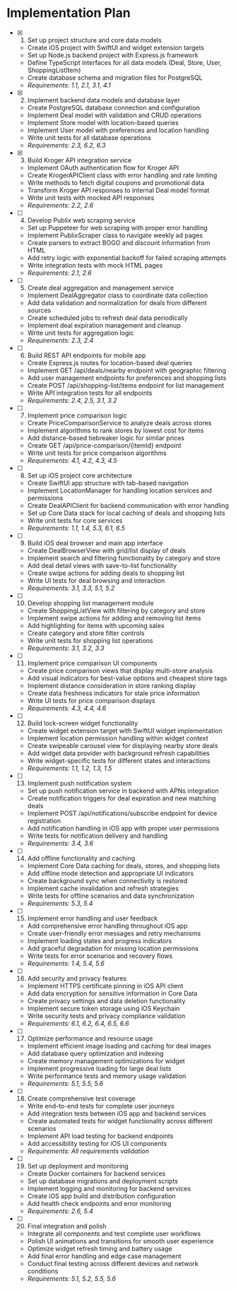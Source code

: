 # Implementation Plan

- [x] 1. Set up project structure and core data models





  - Create iOS project with SwiftUI and widget extension targets
  - Set up Node.js backend project with Express.js framework
  - Define TypeScript interfaces for all data models (Deal, Store, User, ShoppingListItem)
  - Create database schema and migration files for PostgreSQL
  - _Requirements: 1.1, 2.1, 3.1, 4.1_

- [x] 2. Implement backend data models and database layer








  - Create PostgreSQL database connection and configuration
  - Implement Deal model with validation and CRUD operations
  - Implement Store model with location-based queries
  - Implement User model with preferences and location handling
  - Write unit tests for all database operations
  - _Requirements: 2.3, 6.2, 6.3_

- [x] 3. Build Kroger API integration service




  - Implement OAuth authentication flow for Kroger API
  - Create KrogerAPIClient class with error handling and rate limiting
  - Write methods to fetch digital coupons and promotional data
  - Transform Kroger API responses to internal Deal model format
  - Write unit tests with mocked API responses
  - _Requirements: 2.2, 2.6_





- [ ] 4. Develop Publix web scraping service

  - Set up Puppeteer for web scraping with proper error handling
  - Implement PublixScraper class to navigate weekly ad pages
  - Create parsers to extract BOGO and discount information from HTML
  - Add retry logic with exponential backoff for failed scraping attempts
  - Write integration tests with mock HTML pages
  - _Requirements: 2.1, 2.6_

- [ ] 5. Create deal aggregation and management service
  - Implement DealAggregator class to coordinate data collection
  - Add data validation and normalization for deals from different sources
  - Create scheduled jobs to refresh deal data periodically
  - Implement deal expiration management and cleanup
  - Write unit tests for aggregation logic
  - _Requirements: 2.3, 2.4_

- [ ] 6. Build REST API endpoints for mobile app
  - Create Express.js routes for location-based deal queries
  - Implement GET /api/deals/nearby endpoint with geographic filtering
  - Add user management endpoints for preferences and shopping lists
  - Create POST /api/shopping-list/items endpoint for list management
  - Write API integration tests for all endpoints
  - _Requirements: 2.4, 2.5, 3.1, 3.2_

- [ ] 7. Implement price comparison logic
  - Create PriceComparisonService to analyze deals across stores
  - Implement algorithms to rank stores by lowest cost for items
  - Add distance-based tiebreaker logic for similar prices
  - Create GET /api/price-comparison/{itemId} endpoint
  - Write unit tests for price comparison algorithms
  - _Requirements: 4.1, 4.2, 4.3, 4.5_

- [ ] 8. Set up iOS project core architecture
  - Create SwiftUI app structure with tab-based navigation
  - Implement LocationManager for handling location services and permissions
  - Create DealAPIClient for backend communication with error handling
  - Set up Core Data stack for local caching of deals and shopping lists
  - Write unit tests for core services
  - _Requirements: 1.1, 1.4, 5.3, 6.1, 6.5_

- [ ] 9. Build iOS deal browser and main app interface
  - Create DealBrowserView with grid/list display of deals
  - Implement search and filtering functionality by category and store
  - Add deal detail views with save-to-list functionality
  - Create swipe actions for adding deals to shopping list
  - Write UI tests for deal browsing and interaction
  - _Requirements: 3.1, 3.3, 5.1, 5.2_

- [ ] 10. Develop shopping list management module
  - Create ShoppingListView with filtering by category and store
  - Implement swipe actions for adding and removing list items
  - Add highlighting for items with upcoming sales
  - Create category and store filter controls
  - Write unit tests for shopping list operations
  - _Requirements: 3.1, 3.2, 3.3_

- [ ] 11. Implement price comparison UI components
  - Create price comparison views that display multi-store analysis
  - Add visual indicators for best-value options and cheapest store tags
  - Implement distance consideration in store ranking display
  - Create data freshness indicators for stale price information
  - Write UI tests for price comparison displays
  - _Requirements: 4.3, 4.4, 4.6_

- [ ] 12. Build lock-screen widget functionality
  - Create widget extension target with SwiftUI widget implementation
  - Implement location permission handling within widget context
  - Create swipeable carousel view for displaying nearby store deals
  - Add widget data provider with background refresh capabilities
  - Write widget-specific tests for different states and interactions
  - _Requirements: 1.1, 1.2, 1.3, 1.5_

- [ ] 13. Implement push notification system
  - Set up push notification service in backend with APNs integration
  - Create notification triggers for deal expiration and new matching deals
  - Implement POST /api/notifications/subscribe endpoint for device registration
  - Add notification handling in iOS app with proper user permissions
  - Write tests for notification delivery and handling
  - _Requirements: 3.4, 3.6_

- [ ] 14. Add offline functionality and caching
  - Implement Core Data caching for deals, stores, and shopping lists
  - Add offline mode detection and appropriate UI indicators
  - Create background sync when connectivity is restored
  - Implement cache invalidation and refresh strategies
  - Write tests for offline scenarios and data synchronization
  - _Requirements: 5.3, 5.4_

- [ ] 15. Implement error handling and user feedback
  - Add comprehensive error handling throughout iOS app
  - Create user-friendly error messages and retry mechanisms
  - Implement loading states and progress indicators
  - Add graceful degradation for missing location permissions
  - Write tests for error scenarios and recovery flows
  - _Requirements: 1.4, 5.4, 5.6_

- [ ] 16. Add security and privacy features
  - Implement HTTPS certificate pinning in iOS API client
  - Add data encryption for sensitive information in Core Data
  - Create privacy settings and data deletion functionality
  - Implement secure token storage using iOS Keychain
  - Write security tests and privacy compliance validation
  - _Requirements: 6.1, 6.2, 6.4, 6.5, 6.6_

- [ ] 17. Optimize performance and resource usage
  - Implement efficient image loading and caching for deal images
  - Add database query optimization and indexing
  - Create memory management optimizations for widget
  - Implement progressive loading for large deal lists
  - Write performance tests and memory usage validation
  - _Requirements: 5.1, 5.5, 5.6_

- [ ] 18. Create comprehensive test coverage
  - Write end-to-end tests for complete user journeys
  - Add integration tests between iOS app and backend services
  - Create automated tests for widget functionality across different scenarios
  - Implement API load testing for backend endpoints
  - Add accessibility testing for iOS UI components
  - _Requirements: All requirements validation_

- [ ] 19. Set up deployment and monitoring
  - Create Docker containers for backend services
  - Set up database migrations and deployment scripts
  - Implement logging and monitoring for backend services
  - Create iOS app build and distribution configuration
  - Add health check endpoints and error monitoring
  - _Requirements: 2.6, 5.4_

- [ ] 20. Final integration and polish
  - Integrate all components and test complete user workflows
  - Polish UI animations and transitions for smooth user experience
  - Optimize widget refresh timing and battery usage
  - Add final error handling and edge case management
  - Conduct final testing across different devices and network conditions
  - _Requirements: 5.1, 5.2, 5.5, 5.6_